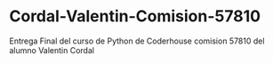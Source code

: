 # Cordal-Valentin-Comision-57810
Entrega Final del curso de Python de Coderhouse comision 57810 del alumno Valentin Cordal 

